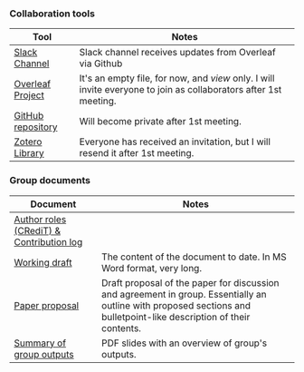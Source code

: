 ### Collaboration tools
|Tool|Notes|
|---|---|
|[Slack Channel](https://hmets.slack.com)|Slack channel receives updates from Overleaf via Github|
|[Overleaf Project](https://www.overleaf.com/read/hdqfhdpnkvhv)|It's an empty file, for now, and *view* only. I will invite everyone to join as collaborators after 1st meeting.|
|[GitHub repository](https://github.com/ito-ra1/hmets.github.io/)|Will become private after 1st meeting.|
|[Zotero Library](https://www.zotero.org/groups/2597955/intelibrary_-_harvestable_metadata_services/library)|Everyone has received an invitation, but I will resend it after 1st meeting.|

### Group documents
|Document|Notes|
|---|---|
|[Author roles (CRediT) & Contribution log](https://wdsito.sharepoint.com/:x:/s/WDS-ITO/HMetS/ES0S-93MXOJIq-hmLEOGciQBCghkZ8FfKlEOA98z_R3yOA?e=gCzeg5)||
|[Working draft](https://wdsito.sharepoint.com/:w:/s/WDS-ITO/HMetS/EbmKyu3Suh5Ng11BBq9_-CEBqLSDNZkQ6OG9rLVFs8I-oA?e=erXOfb)|The content of the document to date. In MS Word format, very long.|
|[Paper proposal](https://wdsito.sharepoint.com/:w:/s/WDS-ITO/HMetS/EbADsn_EY7dPjw2wWAk7f1kBeKNlDpNG5ljY1VaGhbnGDA?e=JObn0Q)|Draft proposal of the paper for discussion and agreement in group. Essentially an outline with proposed sections and bulletpoint-like description of their contents.|
|[Summary of group outputs](https://wdsito.sharepoint.com/:b:/s/WDS-ITO/HMetS/EQRxV-6FbM9MlYVgVfNugcYB8tUWh7y7BYuiNgzmZ2x_bA?e=gK6SdA)|PDF slides with an overview of group's outputs.|
